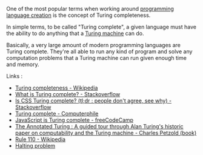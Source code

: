 One of the most popular terms when working around [programming language creation](Create%20a%20programming%20language.md) is the concept of Turing completeness.

In simple terms, to be called "Turing complete", a given language must have the ability to do anything that a [Turing machine](https://www.youtube.com/watch?v=PLVCscCY4xI) can do.

Basically, a very large amount of modern programming languages are Turing complete. They're all able to run any kind of program and solve any computation problems that a Turing machine can run given enough time and memory.

Links :

* [Turing completeness - Wikipedia](https://en.wikipedia.org/wiki/Turing_completeness)
* [What is Turing complete? - Stackoverflow](https://stackoverflow.com/questions/7284/what-is-turing-complete)
* [Is CSS Turing complete? \(tl;dr : people don't agree, see why\) - Stackoverflow](https://stackoverflow.com/questions/7284/what-is-turing-complete)
* [Turing complete - Computerphile](https://www.youtube.com/watch?v=RPQD7-AOjMI)
* [JavaScript is Turing complete - freeCodeCamp](https://www.freecodecamp.org/news/javascript-is-turing-complete-explained-41a34287d263/#.6t0b2w66p)
* [The Annotated Turing : A guided tour through Alan Turing's historic paper on computability and the Turing machine - Charles Petzold \(book\)](https://www.amazon.com/dp/0470229055)
* [Rule 110 - Wikipedia](https://en.wikipedia.org/wiki/Rule_110)
* [Halting problem](https://en.wikipedia.org/wiki/Halting_problem)